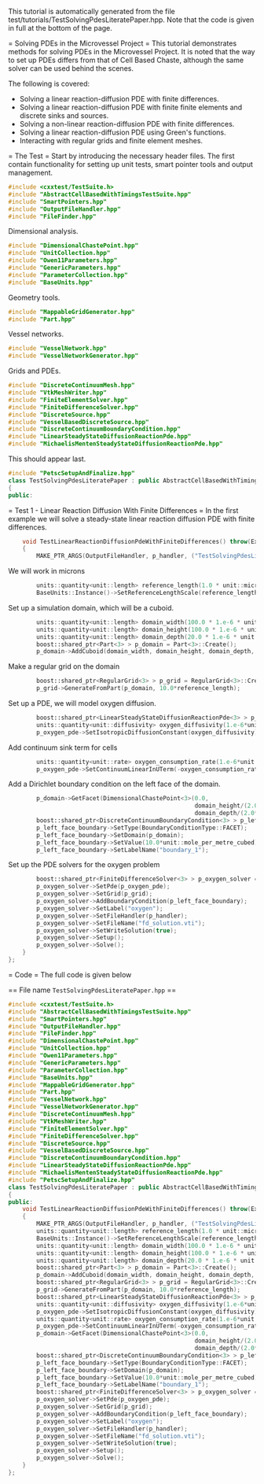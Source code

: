 This tutorial is automatically generated from the file test/tutorials/TestSolvingPdesLiteratePaper.hpp.
Note that the code is given in full at the bottom of the page.



= Solving PDEs in the Microvessel Project =
This tutorial demonstrates methods for solving PDEs in the Microvessel Project. It is noted
that the way to set up PDEs differs from that of Cell Based Chaste, although the same solver
can be used behind the scenes.

The following is covered:
 * Solving a linear reaction-diffusion PDE with finite differences.
 * Solving a linear reaction-diffusion PDE with finite finite elements and discrete sinks and sources.
 * Solving a non-linear reaction-diffusion PDE with finite differences.
 * Solving a linear reaction-diffusion PDE using Green's functions.
 * Interacting with regular grids and finite element meshes.
 
= The Test =
Start by introducing the necessary header files. The first contain functionality for setting up unit tests,
smart pointer tools and output management.

```cpp
#include <cxxtest/TestSuite.h>
#include "AbstractCellBasedWithTimingsTestSuite.hpp"
#include "SmartPointers.hpp"
#include "OutputFileHandler.hpp"
#include "FileFinder.hpp"
```

Dimensional analysis.

```cpp
#include "DimensionalChastePoint.hpp"
#include "UnitCollection.hpp"
#include "Owen11Parameters.hpp"
#include "GenericParameters.hpp"
#include "ParameterCollection.hpp"
#include "BaseUnits.hpp"
```

Geometry tools.

```cpp
#include "MappableGridGenerator.hpp"
#include "Part.hpp"
```

Vessel networks.

```cpp
#include "VesselNetwork.hpp"
#include "VesselNetworkGenerator.hpp"
```

Grids and PDEs.

```cpp
#include "DiscreteContinuumMesh.hpp"
#include "VtkMeshWriter.hpp"
#include "FiniteElementSolver.hpp"
#include "FiniteDifferenceSolver.hpp"
#include "DiscreteSource.hpp"
#include "VesselBasedDiscreteSource.hpp"
#include "DiscreteContinuumBoundaryCondition.hpp"
#include "LinearSteadyStateDiffusionReactionPde.hpp"
#include "MichaelisMentenSteadyStateDiffusionReactionPde.hpp"
```

This should appear last.

```cpp
#include "PetscSetupAndFinalize.hpp"
class TestSolvingPdesLiteratePaper : public AbstractCellBasedWithTimingsTestSuite
{
public:
```

= Test 1 - Linear Reaction Diffusion With Finite Differences =
In the first example we will solve a steady-state linear reaction diffusion
PDE with finite differences.

```cpp
    void TestLinearReactionDiffusionPdeWithFiniteDifferences() throw(Exception)
    {
        MAKE_PTR_ARGS(OutputFileHandler, p_handler, ("TestSolvingPdesLiteratePaper/TestLinearReactionDiffusionPdeWithFiniteDifferences"));
```

We will work in microns

```cpp
        units::quantity<unit::length> reference_length(1.0 * unit::microns);
        BaseUnits::Instance()->SetReferenceLengthScale(reference_length);
```

Set up a simulation domain, which will be a cuboid.

```cpp
        units::quantity<unit::length> domain_width(100.0 * 1.e-6 * unit::microns);
        units::quantity<unit::length> domain_height(100.0 * 1.e-6 * unit::microns);
        units::quantity<unit::length> domain_depth(20.0 * 1.e-6 * unit::microns);
        boost::shared_ptr<Part<3> > p_domain = Part<3>::Create();
        p_domain->AddCuboid(domain_width, domain_height, domain_depth, DimensionalChastePoint<3>(0.0, 0.0, 0.0));
```

Make a regular grid on the domain

```cpp
        boost::shared_ptr<RegularGrid<3> > p_grid = RegularGrid<3>::Create();
        p_grid->GenerateFromPart(p_domain, 10.0*reference_length);
```

Set up a PDE, we will model oxygen diffusion.

```cpp
        boost::shared_ptr<LinearSteadyStateDiffusionReactionPde<3> > p_oxygen_pde = LinearSteadyStateDiffusionReactionPde<3>::Create();
        units::quantity<unit::diffusivity> oxygen_diffusivity(1.e-6*unit::metre_squared_per_second);
        p_oxygen_pde->SetIsotropicDiffusionConstant(oxygen_diffusivity);
```

Add continuum sink term for cells

```cpp
        units::quantity<unit::rate> oxygen_consumption_rate(1.e-6*unit::per_second);
        p_oxygen_pde->SetContinuumLinearInUTerm(-oxygen_consumption_rate);
```

Add a Dirichlet boundary condition on the left face of the domain.

```cpp
        p_domain->GetFacet(DimensionalChastePoint<3>(0.0,
                                                     domain_height/(2.0*reference_length),
                                                     domain_depth/(2.0*reference_length)))->SetLabel("boundary_1");
        boost::shared_ptr<DiscreteContinuumBoundaryCondition<3> > p_left_face_boundary = DiscreteContinuumBoundaryCondition<3>::Create();
        p_left_face_boundary->SetType(BoundaryConditionType::FACET);
        p_left_face_boundary->SetDomain(p_domain);
        p_left_face_boundary->SetValue(10.0*unit::mole_per_metre_cubed);
        p_left_face_boundary->SetLabelName("boundary_1");
```

Set up the PDE solvers for the oxygen problem

```cpp
        boost::shared_ptr<FiniteDifferenceSolver<3> > p_oxygen_solver = FiniteDifferenceSolver<3>::Create();
        p_oxygen_solver->SetPde(p_oxygen_pde);
        p_oxygen_solver->SetGrid(p_grid);
        p_oxygen_solver->AddBoundaryCondition(p_left_face_boundary);
        p_oxygen_solver->SetLabel("oxygen");
        p_oxygen_solver->SetFileHandler(p_handler);
        p_oxygen_solver->SetFileName("fd_solution.vti");
        p_oxygen_solver->SetWriteSolution(true);
        p_oxygen_solver->Setup();
        p_oxygen_solver->Solve();
    }
};

```


= Code =
The full code is given below


== File name `TestSolvingPdesLiteratePaper.hpp` ==

```cpp
#include <cxxtest/TestSuite.h>
#include "AbstractCellBasedWithTimingsTestSuite.hpp"
#include "SmartPointers.hpp"
#include "OutputFileHandler.hpp"
#include "FileFinder.hpp"
#include "DimensionalChastePoint.hpp"
#include "UnitCollection.hpp"
#include "Owen11Parameters.hpp"
#include "GenericParameters.hpp"
#include "ParameterCollection.hpp"
#include "BaseUnits.hpp"
#include "MappableGridGenerator.hpp"
#include "Part.hpp"
#include "VesselNetwork.hpp"
#include "VesselNetworkGenerator.hpp"
#include "DiscreteContinuumMesh.hpp"
#include "VtkMeshWriter.hpp"
#include "FiniteElementSolver.hpp"
#include "FiniteDifferenceSolver.hpp"
#include "DiscreteSource.hpp"
#include "VesselBasedDiscreteSource.hpp"
#include "DiscreteContinuumBoundaryCondition.hpp"
#include "LinearSteadyStateDiffusionReactionPde.hpp"
#include "MichaelisMentenSteadyStateDiffusionReactionPde.hpp"
#include "PetscSetupAndFinalize.hpp"
class TestSolvingPdesLiteratePaper : public AbstractCellBasedWithTimingsTestSuite
{
public:
    void TestLinearReactionDiffusionPdeWithFiniteDifferences() throw(Exception)
    {
        MAKE_PTR_ARGS(OutputFileHandler, p_handler, ("TestSolvingPdesLiteratePaper/TestLinearReactionDiffusionPdeWithFiniteDifferences"));
        units::quantity<unit::length> reference_length(1.0 * unit::microns);
        BaseUnits::Instance()->SetReferenceLengthScale(reference_length);
        units::quantity<unit::length> domain_width(100.0 * 1.e-6 * unit::microns);
        units::quantity<unit::length> domain_height(100.0 * 1.e-6 * unit::microns);
        units::quantity<unit::length> domain_depth(20.0 * 1.e-6 * unit::microns);
        boost::shared_ptr<Part<3> > p_domain = Part<3>::Create();
        p_domain->AddCuboid(domain_width, domain_height, domain_depth, DimensionalChastePoint<3>(0.0, 0.0, 0.0));
        boost::shared_ptr<RegularGrid<3> > p_grid = RegularGrid<3>::Create();
        p_grid->GenerateFromPart(p_domain, 10.0*reference_length);
        boost::shared_ptr<LinearSteadyStateDiffusionReactionPde<3> > p_oxygen_pde = LinearSteadyStateDiffusionReactionPde<3>::Create();
        units::quantity<unit::diffusivity> oxygen_diffusivity(1.e-6*unit::metre_squared_per_second);
        p_oxygen_pde->SetIsotropicDiffusionConstant(oxygen_diffusivity);
        units::quantity<unit::rate> oxygen_consumption_rate(1.e-6*unit::per_second);
        p_oxygen_pde->SetContinuumLinearInUTerm(-oxygen_consumption_rate);
        p_domain->GetFacet(DimensionalChastePoint<3>(0.0,
                                                     domain_height/(2.0*reference_length),
                                                     domain_depth/(2.0*reference_length)))->SetLabel("boundary_1");
        boost::shared_ptr<DiscreteContinuumBoundaryCondition<3> > p_left_face_boundary = DiscreteContinuumBoundaryCondition<3>::Create();
        p_left_face_boundary->SetType(BoundaryConditionType::FACET);
        p_left_face_boundary->SetDomain(p_domain);
        p_left_face_boundary->SetValue(10.0*unit::mole_per_metre_cubed);
        p_left_face_boundary->SetLabelName("boundary_1");
        boost::shared_ptr<FiniteDifferenceSolver<3> > p_oxygen_solver = FiniteDifferenceSolver<3>::Create();
        p_oxygen_solver->SetPde(p_oxygen_pde);
        p_oxygen_solver->SetGrid(p_grid);
        p_oxygen_solver->AddBoundaryCondition(p_left_face_boundary);
        p_oxygen_solver->SetLabel("oxygen");
        p_oxygen_solver->SetFileHandler(p_handler);
        p_oxygen_solver->SetFileName("fd_solution.vti");
        p_oxygen_solver->SetWriteSolution(true);
        p_oxygen_solver->Setup();
        p_oxygen_solver->Solve();
    }
};

```

